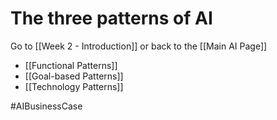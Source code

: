 # The three patterns of AI

Go to [[Week 2 - Introduction]] or back to the [[Main AI Page]]

- [[Functional Patterns]]
- [[Goal-based Patterns]]
- [[Technology Patterns]]

#AIBusinessCase 